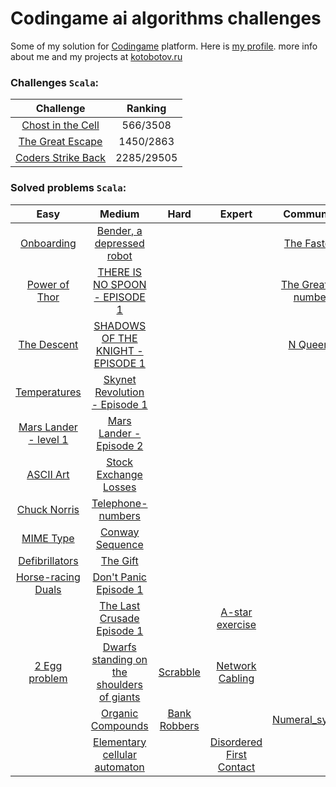 # Codingame ai algorithms challenges

Some of my solution for [Codingame](http://www.codingame.com/) platform. Here is [my profile](https://www.codingame.com/profile/e29f203c7aeab86de5da14fa8898d5cd5437171).
more info about me and my projects at [kotobotov.ru](http://kotobotov.ru)

### Challenges `Scala`:

Challenge | Ranking
| :---: | :---:|
[Chost in the Cell](src/main/scala/Ghost_in_the_Cell/Player.scala)  | 566/3508
[The Great Escape](src/main/scala/The_Great_Escape/Player.scala)  | 1450/2863
[Coders Strike Back](src/main/scala/Coders_Strike_Back/Player.scala)  | 2285/29505

### Solved problems `Scala`:

| Easy | Medium | Hard | Expert | Community
| :---: | :---: | :---: | :---: | :---: |
[Onboarding](src/main/scala/Onboarding/Player.scala)  | [Bender, a depressed robot](src/main/scala/Bender_Episode1/Solution.scala)  | | | [The Fastest](src/main/scala/The_Fastest/Solution.scala)
[Power of Thor](src/main/scala/Power_of_Thor/Player.scala) | [THERE IS NO SPOON - EPISODE 1](src/main/scala/There_is_no_Spoon_episode_1/Player.scala)| | | [The Greatest number](src/main/scala/The_Greatest_number/Solution.scala)
[The Descent](src/main/scala/The_Descent/Player.scala)  | [SHADOWS OF THE KNIGHT - EPISODE 1](src/main/scala/Shadows_of_the_Knight_Episode_1/Player.scala)||| [N Queens](src/main/scala/N_Queens/Solution.scala)
[Temperatures](src/main/scala/Temperature/Solution.scala)  | [Skynet Revolution - Episode 1](src/main/scala/Skynet_Revolution_Episode_1/Player.scala) |||
[Mars Lander - level 1](src/main/scala/Mars_lander/Player.scala)   | [Mars Lander - Episode 2](src/main/scala/Mars_Lander_episode_2/Player.scala)  |||
[ASCII Art](src/main/scala/ASCII-art/Solution.scala)  |  [Stock Exchange Losses](src/main/scala/Stock_Exchange_Losses/Solution.scala)|||
[Chuck Norris](src/main/scala/Chuck-Norris/Solution.scala)  | [Telephone-numbers](src/main/scala/Telephone/Solution.scala) |||
[MIME Type](src/main/scala/MIME_Type/Solution.scala)  |[Conway Sequence](src/main/scala/Conway_Sequence/Solution.scala) |||
[Defibrillators](src/main/scala/Defebrilators/Solution.scala)  | [The Gift](src/main/scala/The_Gift/Solution.scala) |||
[Horse-racing Duals](src/main/scala/Horse-racing/Solution.scala)  |[Don't Panic Episode 1](src/main/scala/Don't_Panic_Episode_1/Player.scala)|||
| |[The Last Crusade Episode 1](src/main/scala/The_Last_Crusade_Episode_1/Player.scala)|| [A-star exercise](src/main/scala/Astar/Solution.scala)
[2 Egg problem](src/main/scala/Egg_problem/Solution.scala)  | [Dwarfs standing on the shoulders of giants](src/main/scala/Dwarfs_standing_on_the_shoulders_of_giants/Solution.scala)| [Scrabble](src/main/scala/Scrabble/Solution.scala) |[Network Cabling](src/main/scala/Network_Cabling/Solution.scala)|
| |[Organic Compounds](src/main/scala/Organic_Compounds/Solution.scala) | [Bank Robbers](src/main/scala/Bank_Robbers/Solution.scala)||[Numeral_system](src/main/scala/Numeral_system/Solution.scala)
| |[Elementary cellular automaton](src/main/scala/Cellular_automaton/Solution.scala) || [Disordered First Contact](src/main/scala/Disordered_First_Contact/Solution.scala)




